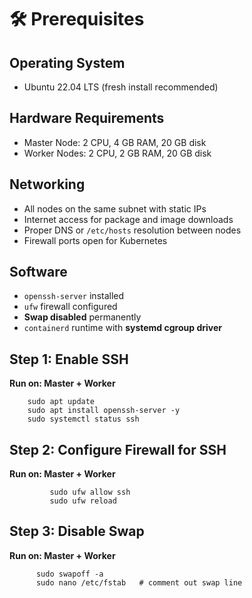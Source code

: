 # 🛠 Prerequisites

## Operating System
- Ubuntu 22.04 LTS (fresh install recommended)

## Hardware Requirements
- Master Node: 2 CPU, 4 GB RAM, 20 GB disk  
- Worker Nodes: 2 CPU, 2 GB RAM, 20 GB disk  

## Networking
- All nodes on the same subnet with static IPs  
- Internet access for package and image downloads  
- Proper DNS or `/etc/hosts` resolution between nodes  
- Firewall ports open for Kubernetes  

## Software
- `openssh-server` installed  
- `ufw` firewall configured  
- **Swap disabled** permanently  
- `containerd` runtime with **systemd cgroup driver**  

## Step 1: Enable SSH  
**Run on: Master + Worker**


        sudo apt update
        sudo apt install openssh-server -y
        sudo systemctl status ssh


## Step 2: Configure Firewall for SSH

**Run on: Master + Worker**

             sudo ufw allow ssh
             sudo ufw reload

## Step 3: Disable Swap

**Run on: Master + Worker**

          sudo swapoff -a
          sudo nano /etc/fstab   # comment out swap line



